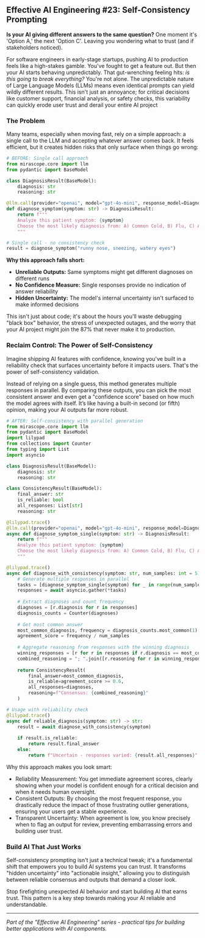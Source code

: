 ## Effective AI Engineering #23: Self-Consistency Prompting

**Is your AI giving different answers to the same question?** One moment it's 'Option A,' the next 'Option C'. Leaving you wondering what to trust (and if stakeholders noticed).

For software engineers in early-stage startups, pushing AI to production feels like a high-stakes gamble. You've fought to get a feature out. But then your AI starts behaving unpredictably. That gut-wrenching feeling hits: _is this going to break everything?_ You're not alone. The unpredictable nature of Large Language Models (LLMs) means even identical prompts can yield wildly different results.  This isn't just an annoyance; for critical decisions like customer support, financial analysis, or safety checks, this variability can quickly erode user trust and derail your entire AI project

### The Problem

Many teams, especially when moving fast, rely on a simple approach: a single call to the LLM and accepting whatever answer comes back. It feels efficient, but it creates hidden risks that only surface when things go wrong:

```python
# BEFORE: Single call approach
from mirascope.core import llm
from pydantic import BaseModel

class DiagnosisResult(BaseModel):
    diagnosis: str
    reasoning: str

@llm.call(provider="openai", model="gpt-4o-mini", response_model=DiagnosisResult)
def diagnose_symptom(symptom: str) -> DiagnosisResult:
    return f"""
    Analyze this patient symptom: {symptom}
    Choose the most likely diagnosis from: A) Common Cold, B) Flu, C) Allergies
    """

# Single call - no consistency check
result = diagnose_symptom("runny nose, sneezing, watery eyes")
```

**Why this approach falls short:**

- **Unreliable Outputs:** Same symptoms might get different diagnoses on different runs
- **No Confidence Measure:** Single responses provide no indication of answer reliability
- **Hidden Uncertainty:** The model's internal uncertainty isn't surfaced to make informed decisions

This isn't just about code; it's about the hours you'll waste debugging "black box" behavior, the stress of unexpected outages, and the worry that your AI project might join the 87% that never make it to production.

### Reclaim Control: The Power of Self-Consistency

Imagine shipping AI features with confidence, knowing you've built in a reliability check that surfaces uncertainty before it impacts users. That's the power of self-consistency validation.

Instead of relying on a single guess, this method generates multiple responses in parallel. By comparing these outputs, you can pick the most consistent answer and even get a "confidence score" based on how much the model agrees with itself. It’s like having a built-in second (or fifth) opinion, making your AI outputs far more robust.

```python
# AFTER: Self-consistency with parallel generation
from mirascope.core import llm
from pydantic import BaseModel
import lilypad
from collections import Counter
from typing import List
import asyncio

class DiagnosisResult(BaseModel):
    diagnosis: str
    reasoning: str

class ConsistencyResult(BaseModel):
    final_answer: str
    is_reliable: bool
    all_responses: List[str]
    reasoning: str

@lilypad.trace()
@llm.call(provider="openai", model="gpt-4o-mini", response_model=DiagnosisResult)
async def diagnose_symptom_single(symptom: str) -> DiagnosisResult:
    return f"""
    Analyze this patient symptom: {symptom}
    Choose the most likely diagnosis from: A) Common Cold, B) Flu, C) Allergies
    """

@lilypad.trace()
async def diagnose_with_consistency(symptom: str, num_samples: int = 5) -> ConsistencyResult:
    # Generate multiple responses in parallel
    tasks = [diagnose_symptom_single(symptom) for _ in range(num_samples)]
    responses = await asyncio.gather(*tasks)
    
    # Extract diagnoses and count frequency
    diagnoses = [r.diagnosis for r in responses]
    diagnosis_counts = Counter(diagnoses)
    
    # Get most common answer
    most_common_diagnosis, frequency = diagnosis_counts.most_common(1)[0]
    agreement_score = frequency / num_samples
    
    # Aggregate reasoning from responses with the winning diagnosis
    winning_responses = [r for r in responses if r.diagnosis == most_common_diagnosis]
    combined_reasoning = "; ".join([r.reasoning for r in winning_responses[:2]])
    
    return ConsistencyResult(
        final_answer=most_common_diagnosis,
        is_reliable=agreement_score >= 0.6,
        all_responses=diagnoses,
        reasoning=f"Consensus: {combined_reasoning}"
    )

# Usage with reliability check
@lilypad.trace()
async def reliable_diagnosis(symptom: str) -> str:
    result = await diagnose_with_consistency(symptom)
    
    if result.is_reliable:
        return result.final_answer
    else:
        return f"Uncertain - responses varied: {result.all_responses}"
```

Why this approach makes you look smart:

- Reliability Measurement: You get immediate agreement scores, clearly showing when your model is confident enough for a critical decision and when it needs human oversight. 
- Consistent Outputs: By choosing the most frequent response, you drastically reduce the impact of those frustrating outlier generations, ensuring your users get a stable experience.
- Transparent Uncertainty: When agreement is low, you know precisely when to flag an output for review, preventing embarrassing errors and building user trust.

### Build AI That Just Works

Self-consistency prompting isn't just a technical tweak; it's a fundamental shift that empowers you to build AI systems you can trust. It transforms "hidden uncertainty" into "actionable insight," allowing you to distinguish between reliable consensus and outputs that demand a closer look.

Stop firefighting unexpected AI behavior and start building AI that earns trust. This pattern is a key step towards making your AI reliable and understandable.

---
*Part of the "Effective AI Engineering" series - practical tips for building better applications with AI components.*